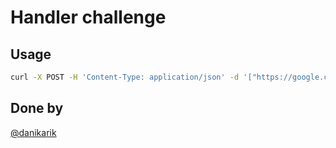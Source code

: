 # Handler challenge

## Usage

```sh
curl -X POST -H 'Content-Type: application/json' -d '["https://google.com"]' http://localhost:8080
```

## Done by

[@danikarik](https://github.com/danikarik)
